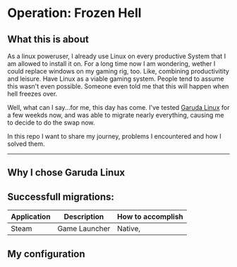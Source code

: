 # Operation: Frozen Hell

## What this is about
As a linux poweruser, I already use Linux on every productive System that I am allowed to install it on.
For a long time now I am wondering, wether I could replace windows on my gaming rig, too.
Like, combining productivitity and leisure. Have Linux as a viable gaming system.
People tend to assume this wasn't even possible. Someone even told me that this will happen when hell freezes over.

Well, what can I say...for me, this day has come.
I've tested [Garuda Linux](https://garudalinux.org) for a few weekds now, and was able to migrate nearly everything, causing me to decide to do the swap now.

In this repo I want to share my journey, problems I encountered and how I solved them.

---

## Why I chose Garuda Linux

## Successfull migrations:

| Application      | Description   | How to accomplish |
| ---------------- | ------------- | ------------------|
| Steam            | Game Launcher | Native, |   

## My configuration
